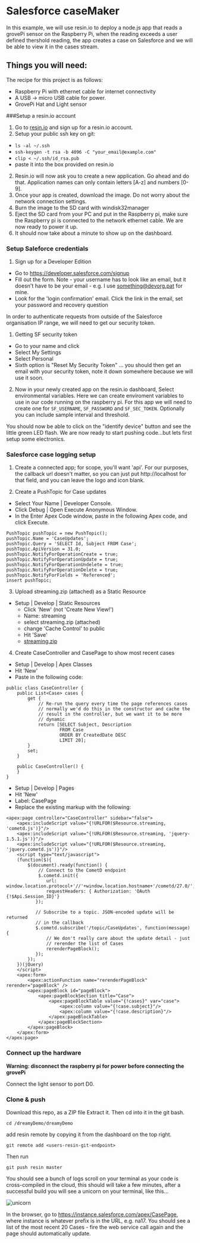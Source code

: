 # Salesforce caseMaker

In this example, we will use resin.io to deploy a node.js app that reads a grovePi sensor on the Raspberry Pi, when the reading exceeds a user defined thershold reading, the app creates a case on Salesforce and we will be able to view it in the cases stream.

## Things you will need:

The recipe for this project is as follows:

* Raspberry Pi with ethernet cable for internet connectivity
* A USB -> micro USB cable for power.
* GrovePi Hat and Light sensor

###Setup a resin.io account
1. Go to [resin.io](https://dashboard.resin.io/signup) and sign up for a resin.io account.
1. Setup your public ssh key on git:
  * ```ls -al ~/.ssh```
  * ```ssh-keygen -t rsa -b 4096 -C "your_email@example.com"```
  * ```clip < ~/.ssh/id_rsa.pub```
  * paste it into the box provided on resin.io

2. Resin.io will now ask you to create a new application. Go ahead and do that. Application names can only contain letters [A-z] and numbers [0-9].
3. Once your app is created, download the image. Do not worry about the network connection settings.
4. Burn the image to the SD card with windisk32manager
5. Eject the SD card from your PC and put in the Raspberry pi, make sure the Raspberry pi is connected to the network ethernet cable. We are now ready to power it up.
6. It should now take about a minute to show up on the dashboard.


### Setup Saleforce credentials
1. Sign up for a Developer Edition
 - Go to https://developer.salesforce.com/signup
 - Fill out the form. Note - your username has to look like an email, but it doesn't have to be your email - e.g. I use something@devorg.pat for mine.
 - Look for the 'login confirmation' email. Click the link in the email, set your password and recovery question

In order to authenticate requests from outside of the Salesforce organisation IP range, we will need to get our security token.

1. Getting SF security token
 + Go to your name and click
 + Select My Settings
 + Select Personal
 + Sixth option is "Reset My Security Token"
... you should then get an email with your security token, note it down somewhere because we will use it soon.

2. Now in your newly created app on the resin.io dashboard, Select environmental variables. Here we can create enviroment variables to use in our code running on the raspberry pi. For this app we will need to create one for `SF_USERNAME`, `SF_PASSWORD` and `SF_SEC_TOKEN`. Optionally you can include sample interval and threshold.

You should now be able to click on the "identify device" button and see the little green LED flash. We are now ready to start pushing code...but lets first setup some electronics.

### Salesforce case logging setup

1. Create a connected app; for scope, you'll want 'api'. For our purposes, the callback url doesn't matter, so you can just put http://localhost for that field, and you can leave the logo and icon blank.

2. Create a PushTopic for Case updates

 - Select Your Name | Developer Console.
 - Click Debug | Open Execute Anonymous Window.
 - In the Enter Apex Code window, paste in the following Apex code, and click Execute.

```
PushTopic pushTopic = new PushTopic();
pushTopic.Name = 'CaseUpdates';
pushTopic.Query = 'SELECT Id, Subject FROM Case';
pushTopic.ApiVersion = 31.0;
pushTopic.NotifyForOperationCreate = true;
pushTopic.NotifyForOperationUpdate = true;
pushTopic.NotifyForOperationUndelete = true;
pushTopic.NotifyForOperationDelete = true;
pushTopic.NotifyForFields = 'Referenced';
insert pushTopic;
```

3. Upload streaming.zip (attached) as a Static Resource
 - Setup | Develop | Static Resources
   - Click 'New' (not 'Create New View!')
   - Name: streaming
   - select streaming.zip (attached)
   - change 'Cache Control' to public
   - Hit 'Save'
   - [streaming.zip](https://dl.dropboxusercontent.com/u/9795699/streaming.zip "streaming.zip")

4. Create CaseController and CasePage to show most recent cases
 - Setup | Develop | Apex Classes
 - Hit 'New'
 - Paste in the following code:

```
public class CaseController {
    public List<Case> cases {
        get {
            // Re-run the query every time the page references cases
            // normally we'd do this in the constructor and cache the
            // result in the controller, but we want it to be more
            // dynamic
            return [SELECT Subject, Description
                    FROM Case
                    ORDER BY CreatedDate DESC
                    LIMIT 20];
        }
        set;
    }

    public CaseController() {
    }
}
```

 - Setup | Develop | Pages
 - Hit 'New'
 - Label: CasePage
 - Replace the existing markup with the following:

```
<apex:page controller="CaseController" sidebar="false">
    <apex:includeScript value="{!URLFOR($Resource.streaming, 'cometd.js')}"/>
    <apex:includeScript value="{!URLFOR($Resource.streaming, 'jquery-1.5.1.js')}"/>
    <apex:includeScript value="{!URLFOR($Resource.streaming, 'jquery.cometd.js')}"/>
    <script type="text/javascript">
    (function($){
        $(document).ready(function() {
            // Connect to the CometD endpoint
            $.cometd.init({
               url: window.location.protocol+'//'+window.location.hostname+'/cometd/27.0/',
               requestHeaders: { Authorization: 'OAuth {!$Api.Session_ID}'}
           });

           // Subscribe to a topic. JSON-encoded update will be returned
           // in the callback
           $.cometd.subscribe('/topic/CaseUpdates', function(message) {
               // We don't really care about the update detail - just
               // rerender the list of Cases
               rerenderPageBlock();
           });
        });
    })(jQuery)
    </script>
    <apex:form>
        <apex:actionFunction name="rerenderPageBlock" rerender="pageBlock" />
        <apex:pageBlock id="pageBlock">
            <apex:pageBlockSection title="Case">
                <apex:pageBlockTable value="{!cases}" var="case">
                    <apex:column value="{!case.subject}"/>
                    <apex:column value="{!case.description}"/>
                </apex:pageBlockTable>
            </apex:pageBlockSection>
        </apex:pageBlock>
    </apex:form>
</apex:page>
```

### Connect up the hardware

**Warning: disconnect the raspberry pi for power before connecting the grovePi**

Connect the light sensor to port D0.

### Clone & push
Download this repo, as a ZIP file
Extract it. Then cd into it in the git bash.

```
cd /dreamyDemo/dreamyDemo
``` 

add resin remote by copying it from the dashboard on the top right. 

```
git remote add <users-resin-git-endpoint>
``` 

Then run

```git push resin master```

You should see a bunch of logs scroll on your terminal as your code is cross-compiled in the cloud, this should will take a few minutes, after a successful build you will see a unicorn on your terminal, like this...

![unicorn](/docs/images/unicorn.png)

In the browser, go to https://instance.salesforce.com/apex/CasePage, where instance is whatever prefix is in the URL, e.g. na17. You should see a list of the most recent 20 Cases - fire the web service call again and the page should automatically update.
